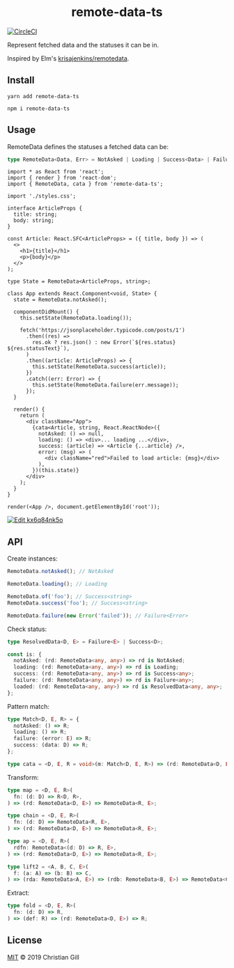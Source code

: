 <h1 align="center">remote-data-ts</h1>

[![CircleCI](https://circleci.com/gh/gillchristian/remote-data-ts.svg?style=svg)](https://circleci.com/gh/gillchristian/remote-data-ts)

Represent fetched data and the statuses it can be in.

Inspired by Elm's
[krisajenkins/remotedata](https://package.elm-lang.org/packages/krisajenkins/remotedata/latest/RemoteData).

## Install

```
yarn add remote-data-ts

npm i remote-data-ts
```

## Usage

RemoteData defines the statuses a fetched data can be:

```ts
type RemoteData<Data, Err> = NotAsked | Loading | Success<Data> | Failure<Err>;
```

```tsx
import * as React from 'react';
import { render } from 'react-dom';
import { RemoteData, cata } from 'remote-data-ts';

import './styles.css';

interface ArticleProps {
  title: string;
  body: string;
}

const Article: React.SFC<ArticleProps> = ({ title, body }) => (
  <>
    <h1>{title}</h1>
    <p>{body}</p>
  </>
);

type State = RemoteData<ArticleProps, string>;

class App extends React.Component<void, State> {
  state = RemoteData.notAsked();

  componentDidMount() {
    this.setState(RemoteData.loading());

    fetch('https://jsonplaceholder.typicode.com/posts/1')
      .then((res) =>
        res.ok ? res.json() : new Error(`${res.status} ${res.statusText}`),
      )
      .then((article: ArticleProps) => {
        this.setState(RemoteData.success(article));
      })
      .catch((err: Error) => {
        this.setState(RemoteData.failure(err.message));
      });
  }

  render() {
    return (
      <div className="App">
        {cata<Article, string, React.ReactNode>({
          notAsked: () => null,
          loading: () => <div>... loading ...</div>,
          success: (article) => <Article {...article} />,
          error: (msg) => (
            <div className="red">Failed to load article: {msg}</div>
          ),
        })(this.state)}
      </div>
    );
  }
}

render(<App />, document.getElementById('root'));
```

[![Edit kx6q84nk5o](https://codesandbox.io/static/img/play-codesandbox.svg)](https://codesandbox.io/s/kx6q84nk5o)

## API

Create instances:

```ts
RemoteData.notAsked(); // NotAsked

RemoteData.loading(); // Loading

RemoteData.of('foo'); // Success<string>
RemoteData.success('foo'); // Success<string>

RemoteData.failure(new Error('failed')); // Failure<Error>
```

Check status:

```ts
type ResolvedData<D, E> = Failure<E> | Success<D>;

const is: {
  notAsked: (rd: RemoteData<any, any>) => rd is NotAsked;
  loading: (rd: RemoteData<any, any>) => rd is Loading;
  success: (rd: RemoteData<any, any>) => rd is Success<any>;
  failure: (rd: RemoteData<any, any>) => rd is Failure<any>;
  loaded: (rd: RemoteData<any, any>) => rd is ResolvedData<any, any>;
};
```

Pattern match:

```ts
type Match<D, E, R> = {
  notAsked: () => R;
  loading: () => R;
  failure: (error: E) => R;
  success: (data: D) => R;
};

type cata = <D, E, R = void>(m: Match<D, E, R>) => (rd: RemoteData<D, E>) => R;
```

Transform:

```ts
type map = <D, E, R>(
  fn: (d: D) => R<D, R>,
) => (rd: RemoteData<D, E>) => RemoteData<R, E>;

type chain = <D, E, R>(
  fn: (d: D) => RemoteData<R, E>,
) => (rd: RemoteData<D, E>) => RemoteData<R, E>;

type ap = <D, E, R>(
  rdfn: RemoteData<(d: D) => R, E>,
) => (rd: RemoteData<D, E>) => RemoteData<R, E>;

type lift2 = <A, B, C, E>(
  f: (a: A) => (b: B) => C,
) => (rda: RemoteData<A, E>) => (rdb: RemoteData<B, E>) => RemoteData<C, E>;
```

Extract:

```ts
type fold = <D, E, R>(
  fn: (d: D) => R,
) => (def: R) => (rd: RemoteData<D, E>) => R;
```

## License

[MIT](https://github.com/gillchristian/remote-data-ts/blob/master/LICENSE) ©
2019 Christian Gill

